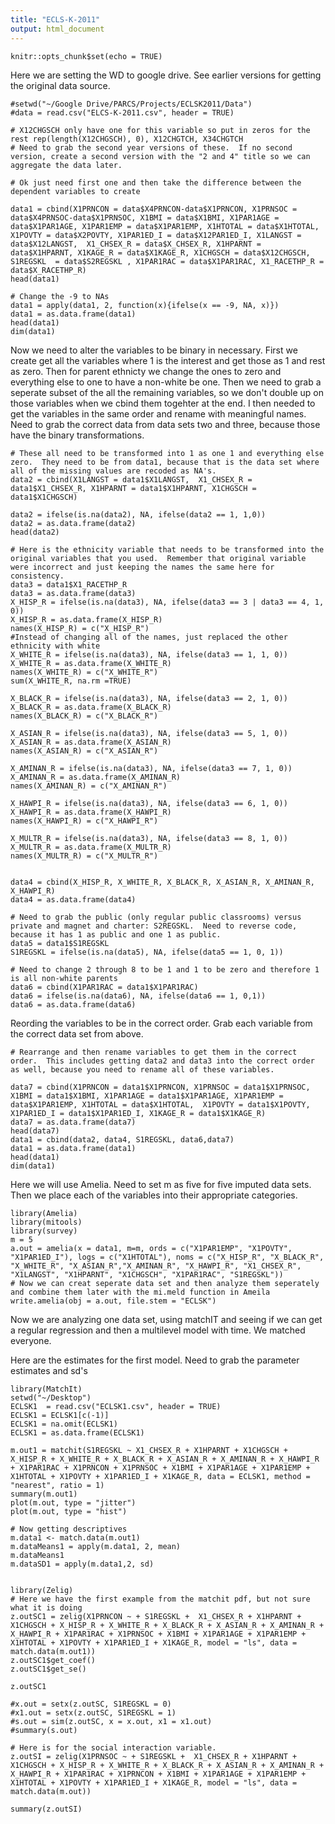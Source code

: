 ```yaml
---
title: "ECLS-K-2011"
output: html_document
---
```


```{r setup, include=FALSE}
knitr::opts_chunk$set(echo = TRUE)
```

Here we are setting the WD to google drive.  See earlier versions for getting the original data source.
```{r}
#setwd("~/Google Drive/PARCS/Projects/ECLSK2011/Data")
#data = read.csv("ELCS-K-2011.csv", header = TRUE)

# X12CHGSCH only have one for this variable so put in zeros for the rest rep(length(X12CHGSCH), 0), X12CHGTCH, X34CHGTCH
# Need to grab the second year versions of these.  If no second version, create a second version with the "2 and 4" title so we can aggregate the data later.

# Ok just need first one and then take the difference between the dependent variables to create 

data1 = cbind(X1PRNCON = data$X4PRNCON-data$X1PRNCON, X1PRNSOC = data$X4PRNSOC-data$X1PRNSOC, X1BMI = data$X1BMI, X1PAR1AGE = data$X1PAR1AGE, X1PAR1EMP = data$X1PAR1EMP, X1HTOTAL = data$X1HTOTAL, X1POVTY = data$X2POVTY, X1PAR1ED_I = data$X12PAR1ED_I, X1LANGST = data$X12LANGST,  X1_CHSEX_R = data$X_CHSEX_R, X1HPARNT = data$X1HPARNT, X1KAGE_R = data$X1KAGE_R, X1CHGSCH = data$X12CHGSCH, S1REGSKL  = data$S2REGSKL , X1PAR1RAC = data$X1PAR1RAC, X1_RACETHP_R = data$X_RACETHP_R)
head(data1)

# Change the -9 to NAs
data1 = apply(data1, 2, function(x){ifelse(x == -9, NA, x)})
data1 = as.data.frame(data1)
head(data1)
dim(data1)
```
Now we need to alter the variables to be binary in necessary.  First we create get all the variables where 1 is the interest and get those as 1 and rest as zero.  Then for parent ethnicty we change the ones to zero and everything else to one to have a non-white be one.  Then we need to grab a seperate subset of the all the remaining variables, so we don't double up on those variables when we cbind them togehter at the end.  I then needed to get the variables in the same order and rename with meaningful names.  Need to grab the correct data from data sets two and three, because those have the binary transformations.
```{r}
# These all need to be transformed into 1 as one 1 and everything else zero.  They need to be from data1, because that is the data set where all of the missing values are recoded as NA's.
data2 = cbind(X1LANGST = data1$X1LANGST,  X1_CHSEX_R = data1$X1_CHSEX_R, X1HPARNT = data1$X1HPARNT, X1CHGSCH = data1$X1CHGSCH)

data2 = ifelse(is.na(data2), NA, ifelse(data2 == 1, 1,0))
data2 = as.data.frame(data2)
head(data2)

# Here is the ethnicity variable that needs to be transformed into the original variables that you used.  Remember that original variable were incorrect and just keeping the names the same here for consistency.
data3 = data1$X1_RACETHP_R
data3 = as.data.frame(data3)
X_HISP_R = ifelse(is.na(data3), NA, ifelse(data3 == 3 | data3 == 4, 1, 0))
X_HISP_R = as.data.frame(X_HISP_R)
names(X_HISP_R) = c("X_HISP_R")
#Instead of changing all of the names, just replaced the other ethnicity with white
X_WHITE_R = ifelse(is.na(data3), NA, ifelse(data3 == 1, 1, 0))
X_WHITE_R = as.data.frame(X_WHITE_R)
names(X_WHITE_R) = c("X_WHITE_R")
sum(X_WHITE_R, na.rm =TRUE)

X_BLACK_R = ifelse(is.na(data3), NA, ifelse(data3 == 2, 1, 0))
X_BLACK_R = as.data.frame(X_BLACK_R)
names(X_BLACK_R) = c("X_BLACK_R")

X_ASIAN_R = ifelse(is.na(data3), NA, ifelse(data3 == 5, 1, 0))
X_ASIAN_R = as.data.frame(X_ASIAN_R)
names(X_ASIAN_R) = c("X_ASIAN_R")

X_AMINAN_R = ifelse(is.na(data3), NA, ifelse(data3 == 7, 1, 0))
X_AMINAN_R = as.data.frame(X_AMINAN_R)
names(X_AMINAN_R) = c("X_AMINAN_R")

X_HAWPI_R = ifelse(is.na(data3), NA, ifelse(data3 == 6, 1, 0))
X_HAWPI_R = as.data.frame(X_HAWPI_R)
names(X_HAWPI_R) = c("X_HAWPI_R")

X_MULTR_R = ifelse(is.na(data3), NA, ifelse(data3 == 8, 1, 0))
X_MULTR_R = as.data.frame(X_MULTR_R)
names(X_MULTR_R) = c("X_MULTR_R")


data4 = cbind(X_HISP_R, X_WHITE_R, X_BLACK_R, X_ASIAN_R, X_AMINAN_R, X_HAWPI_R)
data4 = as.data.frame(data4)

# Need to grab the public (only regular public classrooms) versus private and magnet and charter: S2REGSKL.  Need to reverse code, because it has 1 as public and one 1 as public.
data5 = data1$S1REGSKL
S1REGSKL = ifelse(is.na(data5), NA, ifelse(data5 == 1, 0, 1))

# Need to change 2 through 8 to be 1 and 1 to be zero and therefore 1 is all non-white parents
data6 = cbind(X1PAR1RAC = data1$X1PAR1RAC)
data6 = ifelse(is.na(data6), NA, ifelse(data6 == 1, 0,1))
data6 = as.data.frame(data6)
```
Reording the variables to be in the correct order.  Grab each variable from the correct data set from above.
```{r}
# Rearrange and then rename variables to get them in the correct order.  This includes getting data2 and data3 into the correct order as well, because you need to rename all of these variables. 

data7 = cbind(X1PRNCON = data1$X1PRNCON, X1PRNSOC = data1$X1PRNSOC, X1BMI = data1$X1BMI, X1PAR1AGE = data1$X1PAR1AGE, X1PAR1EMP = data$X1PAR1EMP, X1HTOTAL = data$X1HTOTAL,  X1POVTY = data1$X1POVTY, X1PAR1ED_I = data1$X1PAR1ED_I, X1KAGE_R = data1$X1KAGE_R)
data7 = as.data.frame(data7)
head(data7)
data1 = cbind(data2, data4, S1REGSKL, data6,data7)
data1 = as.data.frame(data1)
head(data1)
dim(data1)

```

Here we will use Amelia.  Need to set m as five for five imputed data sets.  Then we place each of the variables into their appropriate categories.

```{r}
library(Amelia)
library(mitools)
library(survey)
m = 5
a.out = amelia(x = data1, m=m, ords = c("X1PAR1EMP", "X1POVTY", "X1PAR1ED_I"), logs = c("X1HTOTAL"), noms = c("X_HISP_R", "X_BLACK_R", "X_WHITE_R", "X_ASIAN_R","X_AMINAN_R", "X_HAWPI_R", "X1_CHSEX_R", "X1LANGST", "X1HPARNT", "X1CHGSCH", "X1PAR1RAC", "S1REGSKL"))
# Now we can creat seperate data set and then analyze them seperately and combine them later with the mi.meld function in Ameila
write.amelia(obj = a.out, file.stem = "ECLSK")

```
Now we are analyzing one data set, using matchIT and seeing if we can get a regular regression and then a multilevel model with time.  We matched everyone.

Here are the estimates for the first model.  Need to grab the parameter estimates and sd's 
```{r}
library(MatchIt)
setwd("~/Desktop")
ECLSK1  = read.csv("ECLSK1.csv", header = TRUE)
ECLSK1 = ECLSK1[c(-1)]
ECLSK1 = na.omit(ECLSK1)
ECLSK1 = as.data.frame(ECLSK1)

m.out1 = matchit(S1REGSKL ~ X1_CHSEX_R + X1HPARNT + X1CHGSCH + X_HISP_R + X_WHITE_R + X_BLACK_R + X_ASIAN_R + X_AMINAN_R + X_HAWPI_R + X1PAR1RAC + X1PRNCON + X1PRNSOC + X1BMI + X1PAR1AGE + X1PAR1EMP + X1HTOTAL + X1POVTY + X1PAR1ED_I + X1KAGE_R, data = ECLSK1, method = "nearest", ratio = 1)
summary(m.out1)
plot(m.out, type = "jitter")
plot(m.out, type = "hist")

# Now getting descriptives
m.data1 <- match.data(m.out1)
m.dataMeans1 = apply(m.data1, 2, mean)
m.dataMeans1
m.dataSD1 = apply(m.data1,2, sd)


library(Zelig)
# Here we have the first example from the matchit pdf, but not sure what it is doing
z.outSC1 = zelig(X1PRNCON ~ + S1REGSKL +  X1_CHSEX_R + X1HPARNT + X1CHGSCH + X_HISP_R + X_WHITE_R + X_BLACK_R + X_ASIAN_R + X_AMINAN_R + X_HAWPI_R + X1PAR1RAC + X1PRNSOC + X1BMI + X1PAR1AGE + X1PAR1EMP + X1HTOTAL + X1POVTY + X1PAR1ED_I + X1KAGE_R, model = "ls", data = match.data(m.out1))
z.outSC1$get_coef()
z.outSC1$get_se()

z.outSC1

#x.out = setx(z.outSC, S1REGSKL = 0)
#x1.out = setx(z.outSC, S1REGSKL = 1)
#s.out = sim(z.outSC, x = x.out, x1 = x1.out)
#summary(s.out)

# Here is for the social interaction variable.
z.outSI = zelig(X1PRNSOC ~ + S1REGSKL +  X1_CHSEX_R + X1HPARNT + X1CHGSCH + X_HISP_R + X_WHITE_R + X_BLACK_R + X_ASIAN_R + X_AMINAN_R + X_HAWPI_R + X1PAR1RAC + X1PRNCON + X1BMI + X1PAR1AGE + X1PAR1EMP + X1HTOTAL + X1POVTY + X1PAR1ED_I + X1KAGE_R, model = "ls", data = match.data(m.out))

summary(z.outSI)
```

